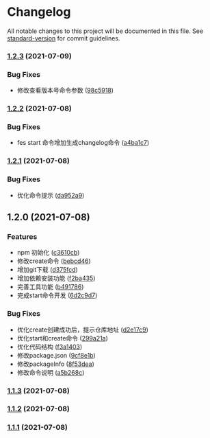 # Changelog

All notable changes to this project will be documented in this file. See [standard-version](https://github.com/conventional-changelog/standard-version) for commit guidelines.

### [1.2.3](https://github.com/eliduty/fes-cli/compare/v1.2.2...v1.2.3) (2021-07-09)


### Bug Fixes

* 修改查看版本号命令参数 ([98c5918](https://github.com/eliduty/fes-cli/commit/98c5918924107b58a376f5599e4ef0b2b7fd5bb8))

### [1.2.2](https://github.com/eliduty/fes-cli/compare/v1.2.1...v1.2.2) (2021-07-08)


### Bug Fixes

* fes start 命令增加生成changelog命令 ([a4ba1c7](https://github.com/eliduty/fes-cli/commit/a4ba1c77ced8c14c78e16520a36d8d56520b4469))

### [1.2.1](https://github.com/eliduty/fes-cli/compare/v1.2.0...v1.2.1) (2021-07-08)


### Bug Fixes

* 优化命令提示 ([da952a9](https://github.com/eliduty/fes-cli/commit/da952a9a188204443b136733b300549075477779))

## 1.2.0 (2021-07-08)


### Features

* npm 初始化 ([c3610cb](https://github.com/eliduty/fes-cli/commit/c3610cb3198c9b8e09879e52d76578d86ffee312))
* 修改create命令 ([bebcd46](https://github.com/eliduty/fes-cli/commit/bebcd46da96c5597b16e6f5e6fc18ff8b51769ea))
* 增加git下载 ([d375fcd](https://github.com/eliduty/fes-cli/commit/d375fcdb6d37453571a78df711f7d4abbee1c7f0))
* 增加依赖安装功能 ([f2ba435](https://github.com/eliduty/fes-cli/commit/f2ba4356a1287035e58d77e1be6c3cb1fd219948))
* 完善工具功能 ([b491786](https://github.com/eliduty/fes-cli/commit/b491786b358716a323181a8c2172295957006cea))
* 完成start命令开发 ([6d2c9d7](https://github.com/eliduty/fes-cli/commit/6d2c9d752a847bfd75b284ca9e8fc74ec83c1848))


### Bug Fixes

* 优化create创建成功后，提示仓库地址 ([d2e17c9](https://github.com/eliduty/fes-cli/commit/d2e17c9de3f7942ad97be997c8f62932f4a914c3))
* 优化start和create命令 ([299a21a](https://github.com/eliduty/fes-cli/commit/299a21a8fe9d458056bf2938a6e8f9358d51f247))
* 优化代码结构 ([f3a1403](https://github.com/eliduty/fes-cli/commit/f3a1403bbe7ef1ef0bb77931c8376f18486216f6))
* 修改package.json ([9cf8e1b](https://github.com/eliduty/fes-cli/commit/9cf8e1bffa9fc796b90970a7b8ba6a19e7621922))
* 修改packageInfo ([8f53dea](https://github.com/eliduty/fes-cli/commit/8f53dea7036bc1777c59c4cfdf6810bdb53e18da))
* 修改命令说明 ([a5b268c](https://github.com/eliduty/fes-cli/commit/a5b268c12cc3f664e3f83767497bda56ee0b4cfe))

### [1.1.3](https://github.com/eliduty/fes-cli/compare/v1.1.2...v1.1.3) (2021-07-08)

### [1.1.2](https://github.com/eliduty/fes-cli/compare/v1.1.1...v1.1.2) (2021-07-08)

### [1.1.1](https://github.com/eliduty/fes-cli/compare/v1.1.0...v1.1.1) (2021-07-08)
